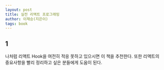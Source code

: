 ```yaml
---
layout: post
title: 실전 리액트 프로그래밍
author: 이재승(지은이)
tags: book
---
```


## 1

나처럼 리액트 Hook을 여전히 적응 못하고 있으시면 이 책을 추천한다. 또한 리액트의 중요사항을 빨리 정리하고 싶은 분들에게 도움이 된다.
